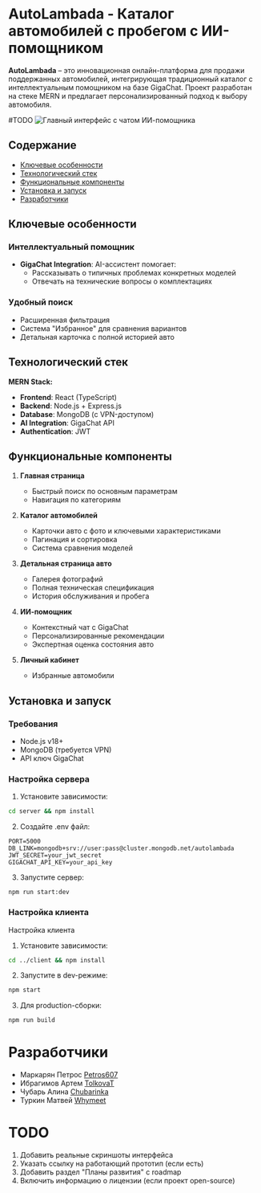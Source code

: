 # AutoLambada - Каталог автомобилей с пробегом с ИИ-помощником

**AutoLambada** – это инновационная онлайн-платформа для продажи поддержанных автомобилей, интегрирующая традиционный каталог с интеллектуальным помощником на базе GigaChat. Проект разработан на стеке MERN и предлагает персонализированный подход к выбору автомобиля.

#TODO
![Главный интерфейс с чатом ИИ-помощника]()

## Содержание
- [Ключевые особенности](#ключевые-особенности)
- [Технологический стек](#технологический-стек)
- [Функциональные компоненты](#функциональные-компоненты)
- [Установка и запуск](#установка-и-запуск)
- [Разработчики](#разработчики)

## Ключевые особенности

### Интеллектуальный помощник
- **GigaChat Integration**: AI-ассистент помогает:
  - Рассказывать о типичных проблемах конкретных моделей
  - Отвечать на технические вопросы о комплектациях

### Удобный поиск
- Расширенная фильтрация
- Система "Избранное" для сравнения вариантов
- Детальная карточка с полной историей авто

## Технологический стек

**MERN Stack:**
- **Frontend**: React (TypeScript)
- **Backend**: Node.js + Express.js
- **Database**: MongoDB (с VPN-доступом)
- **AI Integration**: GigaChat API
- **Authentication**: JWT

## Функциональные компоненты

1. **Главная страница**
   - Быстрый поиск по основным параметрам
   - Навигация по категориям

2. **Каталог автомобилей**
   - Карточки авто с фото и ключевыми характеристиками
   - Пагинация и сортировка
   - Система сравнения моделей

3. **Детальная страница авто**
   - Галерея фотографий
   - Полная техническая спецификация
   - История обслуживания и пробега

4. **ИИ-помощник**
   - Контекстный чат с GigaChat
   - Персонализированные рекомендации
   - Экспертная оценка состояния авто

5. **Личный кабинет**
   - Избранные автомобили

## Установка и запуск

### Требования
- Node.js v18+
- MongoDB (требуется VPN)
- API ключ GigaChat

### Настройка сервера
1. Установите зависимости:
```bash
cd server && npm install
```
2. Создайте .env файл:
```
PORT=5000
DB_LINK=mongodb+srv://user:pass@cluster.mongodb.net/autolambada
JWT_SECRET=your_jwt_secret
GIGACHAT_API_KEY=your_api_key
```
3. Запустите сервер:
```
npm run start:dev
```

### Настройка клиента
Настройка клиента

1. Установите зависимости:
``` bash
cd ../client && npm install
```
2. Запустите в dev-режиме:
``` bash
npm start
```
3. Для production-сборки:
``` bash
npm run build
```

# Разработчики
* Маркарян Петрос [Petros607](https://github.com/Petros607)
* Ибрагимов Артем [TolkovaT](https://github.com/TolkovaT)
* Чубарь Алина [Chubarinka](https://github.com/Chubarinka)
* Туркин Матвей [Whymeet](https://github.com/Whymeet)

# TODO
1. Добавить реальные скриншоты интерфейса
2. Указать ссылку на работающий прототип (если есть)
3. Добавить раздел "Планы развития" с roadmap
4. Включить информацию о лицензии (если проект open-source)